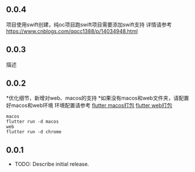 ## 0.0.4

项目使用swift创建，纯oc项目跑swift项目需要添加swift支持
详情请参考 https://www.cnblogs.com/qqcc1388/p/14034948.html

## 0.0.3

描述

## 0.0.2

*优化细节，新增对web、macos的支持
*如果没有macos和web文件夹，请配置好macos和web环境 
环境配置请参考
[flutter macos打包](https://www.cnblogs.com/qqcc1388/p/14011940.html)
[flutter web打包](https://www.cnblogs.com/qqcc1388/p/14009323.html)

```
macos 
flutter run -d macos
web
flutter run -d chrome
```

## 0.0.1

* TODO: Describe initial release.
